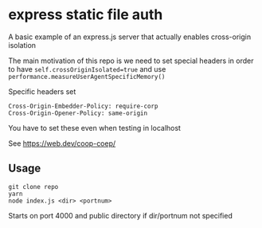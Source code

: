 # express static file auth

A basic example of an express.js server that actually enables cross-origin isolation

The main motivation of this repo is we need to set special headers in order to
have `self.crossOriginIsolated=true` and use
`performance.measureUserAgentSpecificMemory()`

Specific headers set

```
Cross-Origin-Embedder-Policy: require-corp
Cross-Origin-Opener-Policy: same-origin
```

You have to set these even when testing in localhost

See https://web.dev/coop-coep/

## Usage

```
git clone repo
yarn
node index.js <dir> <portnum>
```

Starts on port 4000 and public directory if dir/portnum not specified
